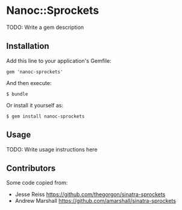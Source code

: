 # Nanoc::Sprockets

TODO: Write a gem description

## Installation

Add this line to your application's Gemfile:

    gem 'nanoc-sprockets'

And then execute:

    $ bundle

Or install it yourself as:

    $ gem install nanoc-sprockets

## Usage

TODO: Write usage instructions here

## Contributors

Some code copied from:

- Jesse Reiss <https://github.com/thegorgon/sinatra-sprockets>
- Andrew Marshall <https://github.com/amarshall/sinatra-sprockets>
